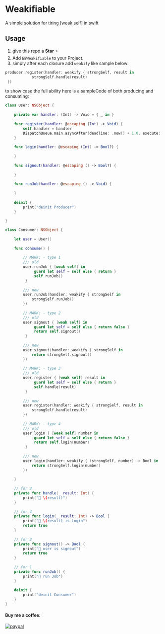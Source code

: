 # Weakifiable
A simple solution for tiring [weak self] in swift

## Usage
1. give this repo a **Star** ⭐️
2. Add `EBWeakifiable` to your Project.
3. simply after each closure add `weakify` like sample below:
``` swift
producer.register(handler: weakify { strongSelf, result in
            strongSelf.handle(result)
 })
```

to show case the full ability here is a sampleCode of both producing and consuming:

``` swift
class User: NSObject {
    
    private var handler: (Int) -> Void = { _ in }
    
    func register(handler: @escaping (Int) -> Void) {
        self.handler = handler
        DispatchQueue.main.asyncAfter(deadline: .now() + 1.0, execute: { self.handler(42) })
    }
    
    func login(handler: @escaping (Int) -> Bool?) {
        
    }
    
    func signout(handler: @escaping () -> Bool?) {
        
    }
    
    func runJob(handler: @escaping () -> Void) {
        
    }
    
    deinit {
        print("deinit Producer")
    }
    
}

class Consumer: NSObject {
    
    let user = User()
    
    func consume() {
        
        // MARK: - type 1
        /// old
        user.runJob { [weak self] in
             guard let self = self else { return }
             self.runJob()
         }
        
        /// new
        user.runJob(handler: weakify { strongSelf in
            strongSelf.runJob()
        })
        
        // MARK: - type 2
        /// old
        user.signout { [weak self] in
             guard let self = self else { return false }
             return self.signout()
         }
        
        /// new
        user.signout(handler: weakify { strongSelf in
            return strongSelf.signout()
        })
        
        // MARK: - type 3
        /// old
        user.register { [weak self] result in
             guard let self = self else { return }
             self.handle(result)
         }
        
        /// new
        user.register(handler: weakify { strongSelf, result in
            strongSelf.handle(result)
        })
        
        // MARK: - type 4
        /// old
        user.login { [weak self] number in
             guard let self = self else { return false }
             return self.login(number)
         }
        
        /// new
        user.login(handler: weakify { (strongSelf, number) -> Bool in
            return strongSelf.login(number)
        })
        
    }
    
    // for 3
    private func handle(_ result: Int) {
        print("🎉 \(result)")
    }
    
    // for 4
    private func login(_ result: Int) -> Bool {
        print("🎉 \(result) is Login")
        return true
    }
    
    // for 2
    private func signout() -> Bool {
        print("🎉 user is signout")
        return true
    }
    
    // for 1
    private func runJob() {
        print("🎉 run Job")
    }
    
    deinit {
        print("deinit Consumer")
    }
}

```

#### Buy me a coffee:
[![paypal](https://www.paypalobjects.com/en_US/i/btn/btn_donateCC_LG.gif)](https://www.paypal.com/donate/?hosted_button_id=FRY432D75E4Q2)
